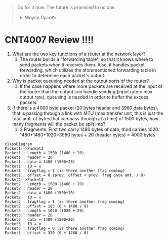 > Go for it now. The future is promised to no one.
>
> - <cite>Wayne Dyer</cite>✍️

# CNT4007 Review !!!!
1. What are the two key functions of a router at the network layer?
	1. The router builds a "forwarding table", so that it knows where to send packets when it receives them. Also, it handles packet forwarding, which utilizes the aforementioned forwarding table in order to determine each packet's output.
2. Why is packet queueing needed at the output ports of the router?
	1. If the case happens where more packets are received at the input of the router than the output can handle sending (input rate > max output rate), queueing is needed in order to buffer the excess packets.
3. If there is a 4000 byte packet (20 bytes header and 3980 data bytes), that is passing through a link with MTU (max transfer unit, this is just the total amt. of bytes that can pass through at a time) of 1500 bytes, how many fragments will the packet be split into?
	1. 3 Fragments. First two carry 1480 bytes of data, third carries 1020. 1480+1480+1020=3980 bytes + 20 (header bytes) = 4000 bytes
```mermaid
classDiagram
Packet1-->Packet2
Packet1 : Length = 1500 (1480 + 20)
Packet1 : header = 20
Packet1 : data = 1480 (1500+20)
Packet1 : ID = x
Packet1 : fragflag = 1 (is there another frag coming)
Packet1 : offset = 0 (prev. offset + prev. frag data amt. / 8)
Packet2-->Packet3
Packet2 : Length = 1500 (1480 + 20)
Packet2 : header = 20
Packet2 : data = 1480 (1500+20)
Packet2 : ID = x
Packet2 : fragflag = 1 (is there another frag coming) 
Packet2 : offset = 185 (0 + 1480 / 8)
Packet3 : Length = 1040 (1020 + 20)
Packet3 : header = 20
Packet3 : data = 1480 (1500+20)
Packet3 : ID = x
Packet3 : fragflag = 0 (is there another frag coming)
Packet3 : offset = 370 (0 + 1480 / 8)
```